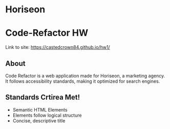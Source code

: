 # Horiseon

# Code-Refactor HW

Link to site: https://castedcrown84.github.io/hw1/

## About

Code Refactor is a web application made for Horiseon, a marketing agency. It follows accessibility standards, making it optimized for search engines.


## Standards Crtirea Met!

<ul>
    <li>Semantic HTML Elements</li>
    <li>Elements follow logical structure</li>
    <li>Concise, descriptive title</li>
</ul>
